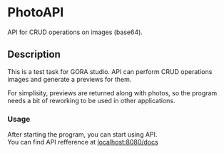 # PhotoAPI
API for CRUD operations on images (base64).

## Description
This is a test task for GORA studio. API can perform CRUD operations images and generate a previews for them.

For simplisity, previews are returned along with photos,
so the program needs a bit of reworking to be used in other applications.

### Usage
After starting the program, you can start using API. \
You can find API refference at [localhost:8080/docs](localhost:8080/docs)
